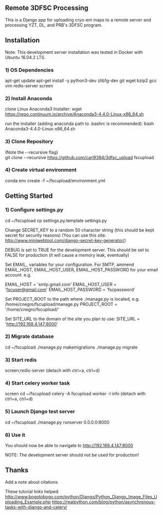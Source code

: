 ## Remote 3DFSC Processing

This is a Django app for uploading cryo-em maps to a remote server and processing YZT, DL, and PRB's 3DFSC program.

## Installation

Note: This development server installation was tested in Docker with Ubuntu 16.04.2 LTS.

### 1) OS Dependencies
apt-get update 
apt-get install -y python3-dev zlib1g-dev git wget bzip2 gcc vim redis-server screen 

### 2) Install Anaconda
clone Linux Anaconda3 Installer: 
wget https://repo.continuum.io/archive/Anaconda3-4.4.0-Linux-x86_64.sh

run the installer (adding anaconda path to .bashrc is recommended): 
bash Anaconda3-4.4.0-Linux-x86_64.sh

### 3) Clone Repository
(Note the --recursive flag)  
git clone --recursive https://github.com/carl9384/3dfsc_upload fscupload

### 4) Create virtual environment
conda env create -f ~/fscupload/environment.yml

## Getting Started

### 1) Configure settings.py
cd ~/fscupload 
cp settings.py.template settings.py

Change SECRET_KEY to a random 50 character string (this should be kept secret for security reasons) 
(You can use this site: http://www.miniwebtool.com/django-secret-key-generator/) 

DEBUG is set to TRUE for the development server. This should be set to FALSE for production (it will cause a memory leak, eventually)

Set EMAIL_ variables for your configuration. 
For SMTP, ammend EMAIL_HOST, EMAIL_HOST_USER, EMAIL_HOST_PASSWORD for your email account.
e.g.

EMAIL_HOST = 'smtp.gmail.com' 
EMAIL_HOST_USER = 'fscuser@gmail.com' 
EMAIL_HOST_PASSWORD = 'fscpassword' 

Set PROJECT_ROOT to the path where ./manage.py is located, e.g. /home/cnegro/fscupload/manage.py 
PROJECT_ROOT = '/home/cnegro/fscupload/' 

Set SITE_URL to the domain of the site you plan to use: 
SITE_URL = 'http://192.168.4.147:8000'

### 2) Migrate database
cd ~/fscupload 
./manage.py makemigrations 
./manage.py migrate 

### 3) Start redis
screen;redis-server (detach with ctrl+a, ctrl+d)

### 4) Start celery worker task
screen 
cd ~/fscupload 
celery -A fscupload worker -l info 
(detach with ctrl+a, ctrl+d) 

### 5) Launch Django test server

cd ~/fscupload 
./manage.py runserver 0.0.0.0:8000 

### 6) Use it
You should now be able to navigate to http://192.168.4.147:8000 

NOTE: The development server should not be used for production!

## Thanks

Add a note about citations

These tutorial links helped:
http://www.bogotobogo.com/python/Django/Python_Django_Image_Files_Uploading_Example.php
https://realpython.com/blog/python/asynchronous-tasks-with-django-and-celery/
